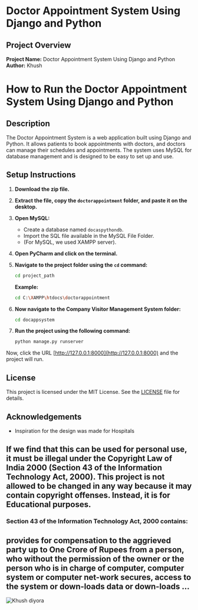 # Doctor Appointment System Using Django and Python

## Project Overview

**Project Name:** Doctor Appointment System Using Django and Python  <br>
**Author:** Khush


# How to Run the Doctor Appointment System Using Django and Python

## Description

The Doctor Appointment System is a web application built using Django and Python. It allows patients to book appointments with doctors, and doctors can manage their schedules and appointments. The system uses MySQL for database management and is designed to be easy to set up and use.

## Setup Instructions

1. **Download the zip file.**

2. **Extract the file, copy the `doctorappointment` folder, and paste it on the desktop.**

3. **Open MySQL:**
    - Create a database named `docaspythondb`.
    - Import the SQL file available in the MySQL File Folder.
    - (For MySQL, we used XAMPP server).

4. **Open PyCharm and click on the terminal.**

5. **Navigate to the project folder using the `cd` command:**
    ```bash
    cd project_path
    ```
    **Example:**
    ```bash
    cd C:\XAMPP\htdocs\doctorappointment
    ```

6. **Now navigate to the Company Visitor Management System folder:**
    ```bash
    cd docappsystem
    ```

7. **Run the project using the following command:**
    ```bash
    python manage.py runserver
    ```

Now, click the URL [http://127.0.0.1:8000](http://127.0.0.1:8000) and the project will run.


## License

This project is licensed under the MIT License. See the [LICENSE](LICENSE) file for details.

## Acknowledgements

- Inspiration for the design was made for Hospitals



## If we find that this can be used for personal use, it must be illegal under the Copyright Law of India 2000 (Section 43 of the Information Technology Act, 2000). This project is not allowed to be changed in any way because it may contain copyright offenses. Instead, it is for Educational purposes.

### Section 43 of the Information Technology Act, 2000 contains:

## provides for compensation to the aggrieved party up to One Crore of Rupees from a person, who without the permission of the owner or the person who is in charge of computer, computer system or computer net-work secures, access to the system or down-loads data or down-loads ...

![Khush diyora](https://github.com/user-attachments/assets/2cceda39-3a1a-44ff-aa96-556057017ee9)
